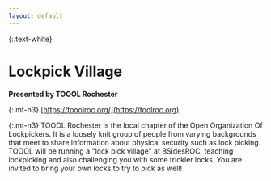 ```yaml
---
layout: default
---
```

{:.text-white}
# Lockpick Village
**Presented by TOOOL Rochester**

{:.mt-n3}
[https://tooolroc.org/](https://toolroc.org)

{:.mt-n3}
TOOOL Rochester is the local chapter of the Open Organization Of Lockpickers.  It is a loosely knit group of people from varying backgrounds that meet to share information about physical security such as lock picking.  TOOOL will be running a "lock pick village" at BSidesROC, teaching lockpicking and also challenging you with some trickier locks.  You are invited to bring your own locks to try to pick as well!
